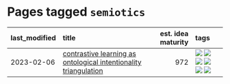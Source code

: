 # Pages tagged `semiotics`

|last_modified|title|est. idea maturity|tags
|:---|:---|---:|:---|
|2023-02-06|[contrastive learning as ontological intentionality triangulation](../contrastive_learning_as_ontological_intentionality_triangulation.md)|972|[![](https://img.shields.io/badge/tag-meta-12f6d5)](../tags/meta.md) [![](https://img.shields.io/badge/tag-philosophy-e6ab9)](../tags/philosophy.md) [![](https://img.shields.io/badge/tag-semiotics-abf295)](../tags/semiotics.md) [![](https://img.shields.io/badge/tag-synesthesia-97a75e)](../tags/synesthesia.md) [![](https://img.shields.io/badge/tag-theory-29349d)](../tags/theory.md) [![](https://img.shields.io/badge/tag-wip-6013c8)](../tags/wip.md)|